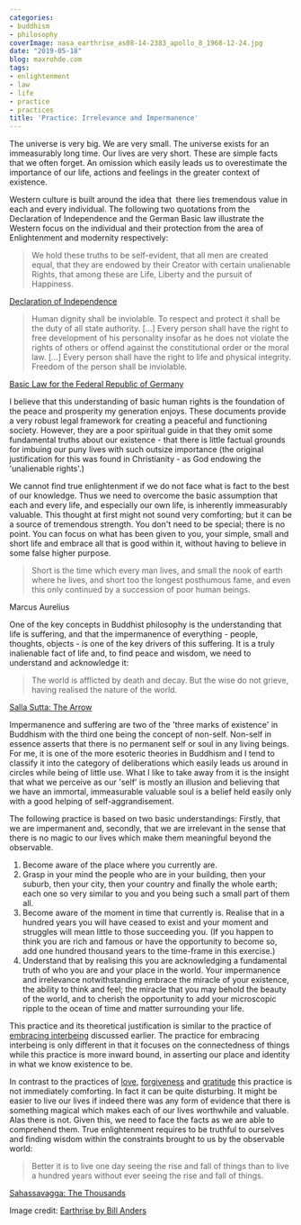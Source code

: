 ```yaml
---
categories:
- buddhism
- philosophy
coverImage: nasa_earthrise_as08-14-2383_apollo_8_1968-12-24.jpg
date: "2019-05-18"
blog: maxrohde.com
tags:
- enlightenment
- law
- life
- practice
- practices
title: 'Practice: Irrelevance and Impermanence'
---
```


The universe is very big. We are very small. The universe exists for an immeasurably long time. Our lives are very short. These are simple facts that we often forget. An omission which easily leads us to overestimate the importance of our life, actions and feelings in the greater context of existence.

Western culture is built around the idea that  there lies tremendous value in each and every individual. The following two quotations from the Declaration of Independence and the German Basic law illustrate the Western focus on the individual and their protection from the area of Enlightenment and modernity respectively:

> We hold these truths to be self-evident, that all men are created equal, that they are endowed by their Creator with certain unalienable Rights, that among these are Life, Liberty and the pursuit of Happiness.

[Declaration of Independence](https://www.archives.gov/founding-docs/declaration-transcript)

> Human dignity shall be inviolable. To respect and protect it shall be the duty of all state authority. \[...\] Every person shall have the right to free development of his personality insofar as he does not violate the rights of others or offend against the constitutional order or the moral law. \[...\] Every person shall have the right to life and physical integrity. Freedom of the person shall be inviolable.

[Basic Law for the Federal Republic of Germany](https://www.btg-bestellservice.de/pdf/80201000.pdf)

I believe that this understanding of basic human rights is the foundation of the peace and prosperity my generation enjoys. These documents provide a very robust legal framework for creating a peaceful and functioning society. However, they are a poor spiritual guide in that they omit some fundamental truths about our existence - that there is little factual grounds for imbuing our puny lives with such outsize importance (the original justification for this was found in Christianity - as God endowing the 'unalienable rights'.)

We cannot find true enlightenment if we do not face what is fact to the best of our knowledge. Thus we need to overcome the basic assumption that each and every life, and especially our own life, is inherently immeasurably valuable. This thought at first might not sound very comforting; but it can be a source of tremendous strength. You don't need to be special; there is no point. You can focus on what has been given to you, your simple, small and short life and embrace all that is good within it, without having to believe in some false higher purpose.

> Short is the time which every man lives, and small the nook of earth where he lives, and short too the longest posthumous fame, and even this only continued by a succession of poor human beings.

Marcus Aurelius

One of the key concepts in Buddhist philosophy is the understanding that life is suffering, and that the impermanence of everything - people, thoughts, objects - is one of the key drivers of this suffering. It is a truly inalienable fact of life and, to find peace and wisdom, we need to understand and acknowledge it:

> The world is afflicted by death and decay. But the wise do not grieve, having realised the nature of the world.

[Salla Sutta: The Arrow](https://www.accesstoinsight.org/tipitaka/kn/snp/snp.3.08.irel.html)

Impermanence and suffering are two of the 'three marks of existence' in Buddhism with the third one being the concept of non-self. Non-self in essence asserts that there is no permanent self or soul in any living beings. For me, it is one of the more esoteric theories in Buddhism and I tend to classify it into the category of deliberations which easily leads us around in circles while being of little use. What I like to take away from it is the insight that what we perceive as our 'self' is mostly an illusion and believing that we have an immortal, immeasurable valuable soul is a belief held easily only with a good helping of self-aggrandisement.

The following practice is based on two basic understandings: Firstly, that we are impermanent and, secondly, that we are irrelevant in the sense that there is no magic to our lives which make them meaningful beyond the observable.

1. Become aware of the place where you currently are.
2. Grasp in your mind the people who are in your building, then your suburb, then your city, then your country and finally the whole earth; each one so very similar to you and you being such a small part of them all.
3. Become aware of the moment in time that currently is. Realise that in a hundred years you will have ceased to exist and your moment and struggles will mean little to those succeeding you. (If you happen to think you are rich and famous or have the opportunity to become so, add one hundred thousand years to the time-frame in this exercise.)
4. Understand that by realising this you are acknowledging a fundamental truth of who you are and your place in the world. Your impermanence and irrelevance notwithstanding embrace the miracle of your existence, the ability to think and feel; the miracle that you may behold the beauty of the world, and to cherish the opportunity to add your microscopic ripple to the ocean of time and matter surrounding your life.

This practice and its theoretical justification is similar to the practice of [embracing interbeing](https://maxrohde.com/2019/04/27/practice-interbeing/) discussed earlier. The practice for embracing interbeing is only different in that it focuses on the connectedness of things while this practice is more inward bound, in asserting our place and identity in what we know existence to be.

In contrast to the practices of [love](https://maxrohde.com/2019/05/11/practice-love/), [forgiveness](https://maxrohde.com/2019/04/07/practice-forgiveness/) and [gratitude](https://maxrohde.com/2019/04/21/practice-gratitude/) this practice is not immediately comforting. In fact it can be quite disturbing. It might be easier to live our lives if indeed there was any form of evidence that there is something magical which makes each of our lives worthwhile and valuable. Alas there is not. Given this, we need to face the facts as we are able to comprehend them. True enlightenment requires to be truthful to ourselves and finding wisdom within the constraints brought to us by the observable world:

> Better it is to live one day seeing the rise and fall of things than to live a hundred years without ever seeing the rise and fall of things.

[Sahassavagga: The Thousands](https://www.accesstoinsight.org/tipitaka/kn/dhp/dhp.08.budd.html#dhp-113)

Image credit: [Earthrise by Bill Anders](_wp_link_placeholder)